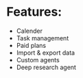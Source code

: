 # Features:

- Calender
- Task management
- Paid plans
- Import & export data
- Custom agents
- Deep research agent
